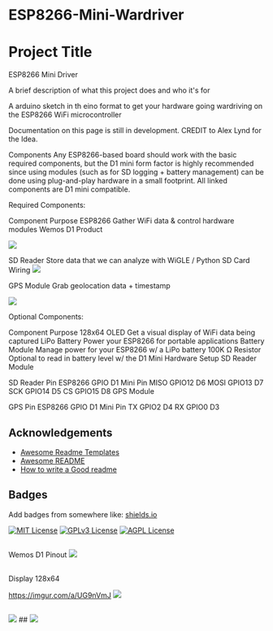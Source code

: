 # ESP8266-Mini-Wardriver


# Project Title
ESP8266 Mini Driver


A brief description of what this project does and who it's for


A arduino sketch in th eino format to get your hardware going wardriving on the ESP8266 WiFi microcontroller 

Documentation on this page is still in development. CREDIT to Alex Lynd for the Idea. 

Components
Any ESP8266-based board should work with the basic required components, but the D1 mini form factor is highly recommended since using modules (such as for SD logging + battery management) can be done using plug-and-play hardware in a small footprint. All linked components are D1 mini compatible.

Required Components:

Component	Purpose
ESP8266	Gather WiFi data & control hardware modules
Wemos D1 Product 

<img src="https://imgur.com/a/GisMFY7">

SD Reader	Store data that we can analyze with WiGLE / Python
SD Card Wiring
<img src="https://imgur.com/a/0XDCpHK">

GPS Module	Grab geolocation data + timestamp

<img src=" https://i.imgur.com/6uUIQhl.png)">

Optional Components:

Component	Purpose
128x64 OLED	Get a visual display of WiFi data being captured
LiPo Battery	Power your ESP8266 for portable applications
Battery Module	Manage power for your ESP8266 w/ a LiPo battery
100K Ω Resistor	Optional to read in battery level w/ the D1 Mini
Hardware Setup
SD Reader Module

SD Reader Pin	ESP8266 GPIO	D1 Mini Pin
MISO	GPIO12	D6
MOSI	GPIO13	D7
SCK	GPIO14	D5
CS	GPIO15	D8
GPS Module

GPS Pin	ESP8266 GPIO	D1 Mini Pin
TX	GPIO2	D4
RX	GPIO0	D3

## Acknowledgements

 - [Awesome Readme Templates](https://awesomeopensource.com/project/elangosundar/awesome-README-templates)
 - [Awesome README](https://github.com/matiassingers/awesome-readme)
 - [How to write a Good readme](https://bulldogjob.com/news/449-how-to-write-a-good-readme-for-your-github-project)


## Badges

Add badges from somewhere like: [shields.io](https://shields.io/)

[![MIT License](https://img.shields.io/badge/License-MIT-green.svg)](https://choosealicense.com/licenses/mit/)
[![GPLv3 License](https://img.shields.io/badge/License-GPL%20v3-yellow.svg)](https://opensource.org/licenses/)
[![AGPL License](https://img.shields.io/badge/license-AGPL-blue.svg)](http://www.gnu.org/licenses/agpl-3.0)

##

Wemos D1 Pinout
<img src="https://imgur.com/a/POuHgwD">



##

Display 128x64

https://imgur.com/a/UG9nVmJ
<img src="https://i.imgur.com/R6ObnGg.png">




##


<img src="https://i.imgur.com/6uUIQhl.png">
##

<img src="https://i.imgur.com/6uUIQhl.png">




